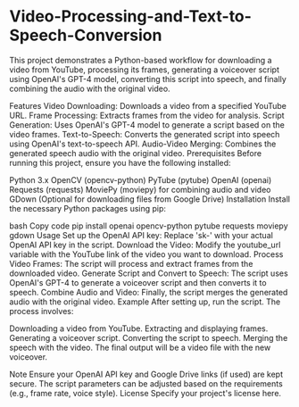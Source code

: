 # Video-Processing-and-Text-to-Speech-Conversion

This project demonstrates a Python-based workflow for downloading a video from YouTube, processing its frames, generating a voiceover script using OpenAI's GPT-4 model, converting this script into speech, and finally combining the audio with the original video.

Features
Video Downloading: Downloads a video from a specified YouTube URL.
Frame Processing: Extracts frames from the video for analysis.
Script Generation: Uses OpenAI's GPT-4 model to generate a script based on the video frames.
Text-to-Speech: Converts the generated script into speech using OpenAI's text-to-speech API.
Audio-Video Merging: Combines the generated speech audio with the original video.
Prerequisites
Before running this project, ensure you have the following installed:

Python 3.x
OpenCV (opencv-python)
PyTube (pytube)
OpenAI (openai)
Requests (requests)
MoviePy (moviepy) for combining audio and video
GDown (Optional for downloading files from Google Drive)
Installation
Install the necessary Python packages using pip:

bash
Copy code
pip install openai opencv-python pytube requests moviepy gdown
Usage
Set up the OpenAI API key: Replace 'sk-' with your actual OpenAI API key in the script.
Download the Video: Modify the youtube_url variable with the YouTube link of the video you want to download.
Process Video Frames: The script will process and extract frames from the downloaded video.
Generate Script and Convert to Speech: The script uses OpenAI's GPT-4 to generate a voiceover script and then converts it to speech.
Combine Audio and Video: Finally, the script merges the generated audio with the original video.
Example
After setting up, run the script. The process involves:

Downloading a video from YouTube.
Extracting and displaying frames.
Generating a voiceover script.
Converting the script to speech.
Merging the speech with the video.
The final output will be a video file with the new voiceover.

Note
Ensure your OpenAI API key and Google Drive links (if used) are kept secure.
The script parameters can be adjusted based on the requirements (e.g., frame rate, voice style).
License
Specify your project's license here.

